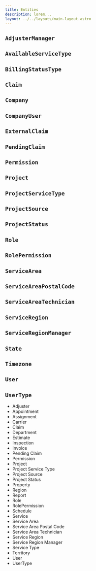```yaml
---
title: Entities
description: lorem...
layout: ../../layouts/main-layout.astro
---
```


## `AdjusterManager`
## `AvailableServiceType`
## `BillingStatusType`
## `Claim`
## `Company`
## `CompanyUser`
## `ExternalClaim`
## `PendingClaim`
## `Permission`
## `Project`
## `ProjectServiceType`
## `ProjectSource`
## `ProjectStatus`
## `Role`
## `RolePermission `
## `ServiceArea`
## `ServiceAreaPostalCode`
## `ServiceAreaTechnician`
## `ServiceRegion`
## `ServiceRegionManager`
## `State`
## `Timezone`
## `User`
## `UserType`



- Adjuster
- Appointment
- Assignment
- Carrier
- Claim
- Department
- Estimate
- Inspection
- Invoice
- Pending Claim
- Permission
- Project
- Project Service Type
- Project Source
- Project Status
- Property
- Region
- Report
- Role
- RolePermission
- Schedule
- Service
- Service Area
- Service Area Postal Code
- Service Area Technician
- Service Region
- Service Region Manager
- Service Type
- Territory
- User
- UserType